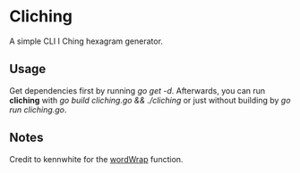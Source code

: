 # Cliching

A simple CLI I Ching hexagram generator.

## Usage

Get dependencies first by running *go get -d*. Afterwards, you can run
**cliching** with *go build cliching.go && ./cliching* or just without
building by *go run cliching.go*.

## Notes

Credit to kennwhite for the
[wordWrap](https://gist.github.com/kennwhite/306317d81ab4a885a965e25aa835b8ef) function.

